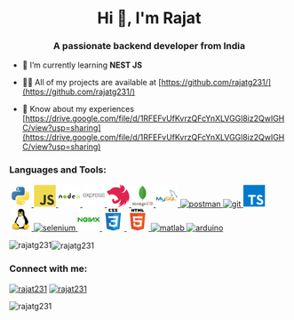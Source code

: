 <h1 align="center">Hi 👋, I'm Rajat</h1>
<h3 align="center">A passionate backend developer from India</h3>

- 🌱 I’m currently learning **NEST JS**

- 👨‍💻 All of my projects are available at [https://github.com/rajatg231/](https://github.com/rajatg231/)

- 📄 Know about my experiences
  [https://drive.google.com/file/d/1RFEFvUfKvrzQFcYnXLVGGl8iz2QwIGHC/view?usp=sharing](https://drive.google.com/file/d/1RFEFvUfKvrzQFcYnXLVGGl8iz2QwIGHC/view?usp=sharing)

<h3 align="left">Languages and Tools:</h3>
<p align="left"> 
    <a href="https://www.python.org" target="_blank" rel="noreferrer"> <img
        src="https://raw.githubusercontent.com/devicons/devicon/master/icons/python/python-original.svg"
        alt="python" width="40" height="40" /> </a> 
        <a href="https://developer.mozilla.org/en-US/docs/Web/JavaScript"
        target="_blank" rel="noreferrer"> <img
            src="https://raw.githubusercontent.com/devicons/devicon/master/icons/javascript/javascript-original.svg"
            alt="javascript" width="40" height="40" /> </a> 
        <a href="https://nodejs.org" target="_blank" rel="noreferrer"> <img
            src="https://raw.githubusercontent.com/devicons/devicon/master/icons/nodejs/nodejs-original-wordmark.svg"
            alt="nodejs" width="40" height="40" /> </a>
        <a href="https://expressjs.com" target="_blank" rel="noreferrer">
        <img src="https://raw.githubusercontent.com/devicons/devicon/master/icons/express/express-original-wordmark.svg"
            alt="express" width="40" height="40" /> </a> 
            <a href="https://nestjs.com/" target="_blank" rel="noreferrer">
        <img src="https://raw.githubusercontent.com/devicons/devicon/master/icons/nestjs/nestjs-plain.svg" alt="nestjs"
            width="40" height="40" /> </a> 
            <a href="https://www.mongodb.com/" target="_blank" rel="noreferrer"> <img
            src="https://raw.githubusercontent.com/devicons/devicon/master/icons/mongodb/mongodb-original-wordmark.svg"
            alt="mongodb" width="40" height="40" /> </a> <a href="https://www.mysql.com/" target="_blank"
        rel="noreferrer"> <img
            src="https://raw.githubusercontent.com/devicons/devicon/master/icons/mysql/mysql-original-wordmark.svg"
            alt="mysql" width="40" height="40" /> </a> 
            <a href="https://postman.com" target="_blank" rel="noreferrer">
        <img src="https://www.vectorlogo.zone/logos/getpostman/getpostman-icon.svg" alt="postman" width="40"
            height="40" /> </a> <a href="https://git-scm.com/" target="_blank"
        rel="noreferrer"><img src="https://www.vectorlogo.zone/logos/git-scm/git-scm-icon.svg" alt="git" width="40"
            height="40" /> </a> 
            <a href="https://www.typescriptlang.org/" target="_blank"
        rel="noreferrer"> <img
            src="https://raw.githubusercontent.com/devicons/devicon/master/icons/typescript/typescript-original.svg"
            alt="typescript" width="40" height="40" /> </a>
        <a href="https://www.linux.org/" target="_blank"
        rel="noreferrer"> <img
            src="https://raw.githubusercontent.com/devicons/devicon/master/icons/linux/linux-original.svg" alt="linux"
            width="40" height="40" /> </a>
            <a href="https://www.selenium.dev" target="_blank"
        rel="noreferrer"> <img
            src="https://raw.githubusercontent.com/detain/svg-logos/780f25886640cef088af994181646db2f6b1a3f8/svg/selenium-logo.svg"
            alt="selenium" width="40" height="40" /> </a>
            <a href="https://www.nginx.com" target="_blank" rel="noreferrer"> <img
            src="https://raw.githubusercontent.com/devicons/devicon/master/icons/nginx/nginx-original.svg" alt="nginx"
            width="40" height="40" /> </a> 
            <a href="https://www.w3schools.com/css/" target="_blank" rel="noreferrer"> <img
            src="https://raw.githubusercontent.com/devicons/devicon/master/icons/css3/css3-original-wordmark.svg"
            alt="css3" width="40" height="40" /> </a>
            <a href="https://www.w3.org/html/" target="_blank" rel="noreferrer"> <img
            src="https://raw.githubusercontent.com/devicons/devicon/master/icons/html5/html5-original-wordmark.svg"
            alt="html5" width="40" height="40" /> </a> 
            <a href="https://www.mathworks.com/" target="_blank" rel="noreferrer"> <img
            src="https://upload.wikimedia.org/wikipedia/commons/2/21/Matlab_Logo.png" alt="matlab" width="40"
            height="40" /> </a> 
            <a href="https://www.arduino.cc/" target="_blank" rel="noreferrer"> <img
            src="https://cdn.worldvectorlogo.com/logos/arduino-1.svg" alt="arduino" width="40" height="40" /> </a>
                     </p>

<p><img align="left"
        src="https://github-readme-stats.vercel.app/api/top-langs?username=rajatg231&show_icons=true&locale=en&layout=compact"
        alt="rajatg231" /></p>

<p><img align="center" src="https://github-readme-streak-stats.herokuapp.com/?user=rajatg231&" alt="rajatg231" />
<h3 align="left">Connect with me:</h3>
<p align="left">
    <a href="https://linkedin.com/in/rajat231" target="blank"><img align="center"
            src="https://raw.githubusercontent.com/rahuldkjain/github-profile-readme-generator/master/src/images/icons/Social/linked-in-alt.svg"
            alt="rajat231" height="30" width="40" /></a>
    <a href="https://www.leetcode.com/rajat231" target="blank"><img align="center"
            src="https://raw.githubusercontent.com/rahuldkjain/github-profile-readme-generator/master/src/images/icons/Social/leet-code.svg"
            alt="rajat231" height="30" width="40" /></a>
</p>
</p>
<p align="left"> <img src="https://komarev.com/ghpvc/?username=rajatg231&label=Profile%20views&color=0e75b6&style=flat"
        alt="rajatg231" /> </p>
